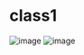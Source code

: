 # class1
![image](https://user-images.githubusercontent.com/129575659/230708122-085c1ada-3113-4064-8426-a81f8c11b23f.png)
![image](https://user-images.githubusercontent.com/129575659/230708221-84fccccd-2bf2-42cf-bf20-70921b402c9e.png)
